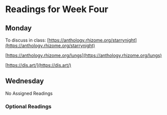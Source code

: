 # Readings for Week Four

## Monday

To discuss in class:
[https://anthology.rhizome.org/starrynight](https://anthology.rhizome.org/starrynight)

[https://anthology.rhizome.org/lungs](https://anthology.rhizome.org/lungs)

[https://dis.art/](https://dis.art/)

## Wednesday

No Assigned Readings

### Optional Readings
